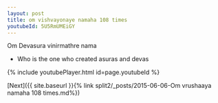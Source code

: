 ```yaml
---
layout: post
title: om vishvayonaye namaha 108 times
youtubeId: 5U5RmUMEiGY
---
```

 
 
Om Devasura vinirmathre nama 
 
 -  Who is the one who created asuras and devas 
 
  
 
  
 
 
 
 
 
 


{% include youtubePlayer.html id=page.youtubeId %}
 
[Next]({{ site.baseurl }}{% link  split2/_posts/2015-06-06-Om vrushaaya namaha 108 times.md%})
 
